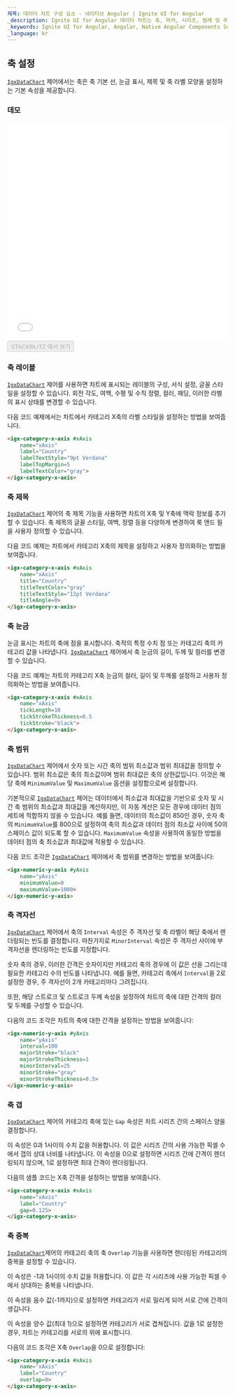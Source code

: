 ```yaml
---
제목: 데이터 차트 구성 요소 - 네이티브 Angular | Ignite UI for Angular
_description: Ignite UI for Angular 데이터 차트는 축, 마커, 시리즈, 범례 및 주석 레이어의 모듈 식 디자인을 제공하는 차트 구성 요소입니다. 이 차트를 사용하면 동일한 차트 영역에 이러한 시각적 요소의 인스턴스를 여러 개 만들어 복합 차트 뷰를 만들 수 있습니다.
_keywords: Ignite UI for Angular, Angular, Native Angular Components Suite, Native Angular Controls, Native Angular Components, Native Angular Components Library, Angular Chart, Angular Chart Control, Angular Chart Example, Angular Chart Component, Angular Data Chart
_language: kr
---
```


## 축 설정

[`IgxDataChart`](datachart_axis_settings.md) 제어에서는 축은 축 기본 선, 눈금 표시, 제목 및 축 라벨 모양을 설정하는 기본 속성을 제공합니다.

### 데모

<div class="sample-container loading" style="height: 500px">
    <iframe id="data-chart-axis-settings-iframe" src='{environment:demosBaseUrl}/charts/data-chart-axis-settings' width="100%" height="100%" seamless frameBorder="0" onload="onXPlatSampleIframeContentLoaded(this);"></iframe>
</div>
<div>
    <button data-localize="stackblitz" disabled class="stackblitz-btn" data-iframe-id="data-chart-axis-settings-iframe" data-demos-base-url="{environment:demosBaseUrl}">STACKBLITZ 에서 보기
    </button>
</div>

<div class="divider--half"></div>

### 축 레이블

[`IgxDataChart`](datachart_axis_settings.md) 제어를 사용하면 차트에 표시되는 레이블의 구성, 서식 설정, 글꼴 스타일을 설정할 수 있습니다. 회전 각도, 여백, 수평 및 수직 정렬, 컬러, 패딩, 이러한 라벨의 표시 상태를 변경할 수 있습니다.

다음 코드 예제에서는 차트에서 카테고리 X축의 라벨 스타일을 설정하는 방법을 보여줍니다.

```html
<igx-category-x-axis #xAxis
    name="xAxis"
    label="Country"
    labelTextStyle="9pt Verdana"
    labelTopMargin=5
    labelTextColor="gray">
</igx-category-x-axis>
```

### 축 제목

[`IgxDataChart`](datachart_axis_settings.md) 제어의 축 제목 기능을 사용하면 차트의 X축 및 Y축에 맥락 정보를 추가할 수 있습니다. 축 제목의 글꼴 스타일, 여백, 정렬 등을 다양하게 변경하여 룩 앤드 필을 사용자 정의할 수 있습니다.

다음 코드 예제는 차트에서 카테고리 X축의 제목을 설정하고 사용자 정의화하는 방법을 보여줍니다.

```html
<igx-category-x-axis #xAxis
    name="xAxis"
    title="Country"
    titleTextColor="gray"
    titleTextStyle="12pt Verdana"
    titleAngle=0>
</igx-category-x-axis>
```

### 축 눈금

눈금 표시는 차트의 축에 점을 표시합니다. 축적의 특정 수치 점 또는 카테고리 축의 카테고리 값을 나타냅니다. [`IgxDataChart`](datachart_axis_settings.md) 제어에서 축 눈금의 길이, 두께 및 컬러를 변경할 수 있습니다.

다음 코드 예제는 차트의 카테고리 X축 눈금의 컬러, 길이 및 두께를 설정하고 사용자 정의화하는 방법을 보여줍니다.

```html
<igx-category-x-axis #xAxis
    name="xAxis"
    tickLength=10
    tickStrokeThickness=0.5
    tickStroke="black">
</igx-category-x-axis>
```

### 축 범위

[`IgxDataChart`](datachart_axis_settings.md) 제어에서 숫자 또는 시간 축의 범위 최소값과 범위 최대값을 정의할 수 있습니다. 범위 최소값은 축의 최소값이며 범위 최대값은 축의 상한값입니다. 이것은 해당 축에 `MinimumValue` 및 `MaximumValue` 옵션을 설정함으로써 설정합니다.

기본적으로 [`IgxDataChart`](datachart_axis_settings.md) 제어는 데이터에서 최소값과 최대값을 기반으로 숫자 및 시간 축 범위의 최소값과 최대값을 계산하지만, 이 자동 계산은 모든 경우에 데이터 점의 세트에 적합하지 않을 수 있습니다. 예를 들면, 데이터의 최소값이 850인 경우, 숫자 축의 `MinimumValue`를 800으로 설정하여 축의 최소값과 데이터 점의 최소값 사이에 50의 스페이스 값이 되도록 할 수 있습니다. `MaximumValue` 속성을 사용하여 동일한 방법을 데이터 점의 축 최소값과 최대값에 적용할 수 있습니다.

다음 코드 조각은 [`IgxDataChart`](datachart_axis_settings.md) 제어에서 축 범위를 변경하는 방법을 보여줍니다:

```html
<igx-numeric-y-axis #yAxis
    name="yAxis"
    minimumValue=0
    maximumValue=1000>
</igx-numeric-y-axis>
```

### 축 격자선

[`IgxDataChart`](datachart_axis_settings.md) 제어에서 축의 `Interval` 속성은 주 격자선 및 축 라벨이 해당 축에서 렌더링되는 빈도를 결정합니다. 마찬가지로 `MinorInterval` 속성은 주 격자선 사이에 부 격자선을 렌더링하는 빈도를 지정합니다.

숫자 축의 경우, 이러한 간격은 숫자이지만 카테고리 축의 경우에 이 값은 선을 그리는데 필요한 카테고리 수의 빈도를 나타냅니다. 예를 들면, 카테고리 축에서 `Interval`을 2로 설정한 경우, 주 격자선이 2개 카테고리마다 그려집니다.

또한, 해당 스트로크 및 스트로크 두께 속성을 설정하여 차트의 축에 대한 간격의 컬러 및 두께를 구성할 수 있습니다.

다음의 코드 조각은 차트의 축에 대한 간격을 설정하는 방법을 보여줍니다:

```html
<igx-numeric-y-axis #yAxis
    name="yAxis"
    interval=100
    majorStroke="black"
    majorStrokeThickness=1
    minorInterval=25
    minorStroke="gray"
    minorStrokeThickness=0.5>
</igx-numeric-y-axis>
```

### 축 갭

[`IgxDataChart`](datachart_axis_settings.md) 제어의 카테고리 축에 있는 `Gap` 속성은 차트 시리즈 간의 스페이스 양을 결정합니다.

이 속성은 0과 1사이의 수치 값을 허용합니다. 이 값은 시리즈 간의 사용 가능한 픽셀 수에서 갭의 상대 너비를 나타냅니다. 이 속성을 0으로 설정하면 시리즈 간에 간격이 렌더링되지 않으며, 1로 설정하면 최대 간격이 렌더링됩니다.

다음의 샘플 코드는 X축 간격을 설정하는 방법을 보여줍니다.

```html
<igx-category-x-axis #xAxis
    name="xAxis"
    label="Country"
    gap=0.125>
</igx-category-x-axis>
```

### 축 중복

[`IgxDataChart`](datachart_axis_settings.md)제어의 카테고리 축의 축 `Overlap` 기능을 사용하면 렌더링된 카테고리의 중복을 설정할 수 있습니다.

이 속성은 -1과 1사이의 수치 값을 허용합니다. 이 값은 각 시리즈에 사용 가능한 픽셀 수에서 상대하는 중복을 나타냅니다.

이 속성을 음수 값(-1까지)으로 설정하면 카테고리가 서로 밀리게 되어 서로 간에 간격이 생깁니다.

이 속성을 양수 값(최대 1)으로 설정하면 카테고리가 서로 겹쳐집니다. 값을 1로 설정한 경우, 차트는 카테고리를 서로의 위에 표시합니다.

다음의 코드 조각은 X축 `Overlap`을 0으로 설정합니다:

```html
<igx-category-x-axis #xAxis
    name="xAxis"
    label="Country"
    overlap=0>
</igx-category-x-axis>
```
